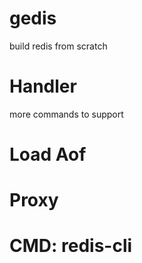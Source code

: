 # gedis
build redis from scratch


# Handler
more commands to support

# Load Aof


# Proxy


# CMD: redis-cli
